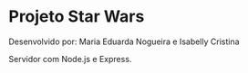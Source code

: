 # Projeto Star Wars

Desenvolvido por: Maria Eduarda Nogueira e Isabelly Cristina

Servidor com Node.js e Express.